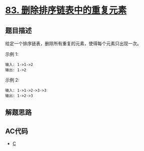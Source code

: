 # [83. 删除排序链表中的重复元素](https://leetcode-cn.com/problems/remove-duplicates-from-sorted-list)

## 题目描述

给定一个排序链表，删除所有重复的元素，使得每个元素只出现一次。

示例 1:

    输入: 1->1->2
    输出: 1->2

示例 2:

    输入: 1->1->2->3->3
    输出: 1->2->3

## 解题思路

## AC代码

- [C](83.c)